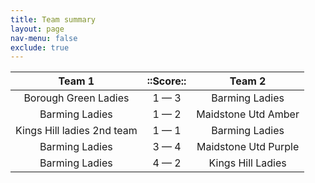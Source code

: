 ```yaml
---
title: Team summary
layout: page
nav-menu: false
exclude: true
---
```




|           Team 1           |  ::Score::  |        Team 2        |
|:--------------------------:|:-----------:|:--------------------:|
|    Borough Green Ladies    | 1 &mdash; 3 |    Barming Ladies    |
|       Barming Ladies       | 1 &mdash; 2 | Maidstone Utd Amber  |
| Kings Hill ladies 2nd team | 1 &mdash; 1 |    Barming Ladies    |
|       Barming Ladies       | 3 &mdash; 4 | Maidstone Utd Purple |
|       Barming Ladies       | 4 &mdash; 2 |  Kings Hill Ladies   |

 <br /><br /><br />